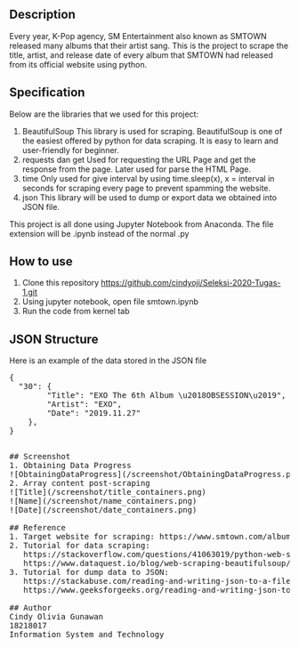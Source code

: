 ## Description
Every year, K-Pop agency, SM Entertainment also known as SMTOWN released many albums that their artist sang. This is the project to scrape the title, artist, and release date of every album that SMTOWN had released from its official website using python.

## Specification
Below are the libraries that we used for this project:
1. BeautifulSoup
This library is used for scraping. BeautifulSoup is one of the easiest offered by python for data scraping. It is easy to learn and user-friendly for beginner.
2. requests dan get
Used for requesting the URL Page and get the response from the page. Later used for parse the HTML Page.
3. time
Only used for give interval by using time.sleep(x), x = interval in seconds for scraping every page to prevent spamming the website.
4. json
This library will be used to dump or export data we obtained into JSON file.

This project is all done using Jupyter Notebook from Anaconda. The file extension will be .ipynb instead of the normal .py

## How to use
1. Clone this repository https://github.com/cindyoji/Seleksi-2020-Tugas-1.git
2. Using jupyter notebook, open file smtown.ipynb
3. Run the code from kernel tab

## JSON Structure
Here is an example of the data stored in the JSON file
<pre>
{
  "30": {
        "Title": "EXO The 6th Album \u2018OBSESSION\u2019",
        "Artist": "EXO",
        "Date": "2019.11.27"
    },
}
<pre>

## Screenshot
1. Obtaining Data Progress
![ObtainingDataProgress](/screenshot/ObtainingDataProgress.png)
2. Array content post-scraping
![Title](/screenshot/title_containers.png)
![Name](/screenshot/name_containers.png)
![Date](/screenshot/date_containers.png)

## Reference
1. Target website for scraping: https://www.smtown.com/album
2. Tutorial for data scraping:
   https://stackoverflow.com/questions/41063019/python-web-scraping-page-loop
   https://www.dataquest.io/blog/web-scraping-beautifulsoup/
3. Tutorial for dump data to JSON:
   https://stackabuse.com/reading-and-writing-json-to-a-file-in-python/
   https://www.geeksforgeeks.org/reading-and-writing-json-to-a-file-in-python/

## Author
Cindy Olivia Gunawan
18218017
Information System and Technology